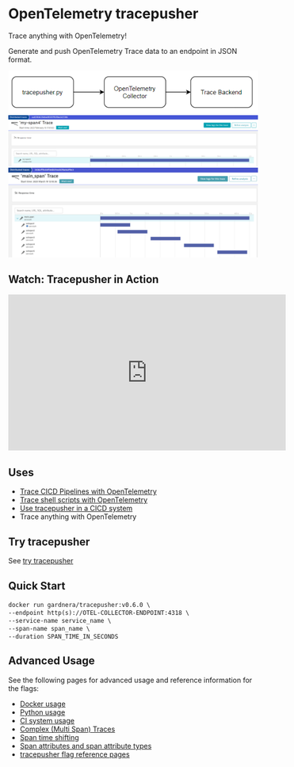 # OpenTelemetry tracepusher

Trace anything with OpenTelemetry!

Generate and push OpenTelemetry Trace data to an endpoint in JSON format.

![architecture](assets/architecture.png)
![trace](assets/trace.png)
![complex trace](assets/complex-trace.png)

## Watch: Tracepusher in Action

<iframe width="560" height="315" src="https://www.youtube.com/embed/zZDFQNHepyI" title="YouTube video player" frameborder="0" allow="accelerometer; autoplay; clipboard-write; encrypted-media; gyroscope; picture-in-picture; web-share" allowfullscreen></iframe>

##  Uses

- [Trace CICD Pipelines with OpenTelemetry](https://github.com/agardnerIT/tracepusher/blob/main/samples/gitlab/README.md)
- [Trace shell scripts with OpenTelemetry](https://github.com/agardnerIT/tracepusher/blob/main/samples/script.sh)
- [Use tracepusher in a CICD system](usage/ci.md)
- Trace anything with OpenTelemetry

## Try tracepusher
See [try tracepusher](try.md)

## Quick Start

```
docker run gardnera/tracepusher:v0.6.0 \
--endpoint http(s)://OTEL-COLLECTOR-ENDPOINT:4318 \
--service-name service_name \
--span-name span_name \
--duration SPAN_TIME_IN_SECONDS
```

## Advanced Usage

See the following pages for advanced usage and reference information for the flags:

- [Docker usage](usage/docker.md)
- [Python usage](usage/python.md)
- [CI system usage](usage/ci.md)
- [Complex (Multi Span) Traces](reference/multi-span-traces.md)
- [Span time shifting](reference/time-shifting.md)
- [Span attributes and span attribute types](reference/span-attribute-types.md)
- [tracepusher flag reference pages](reference/index.md)
